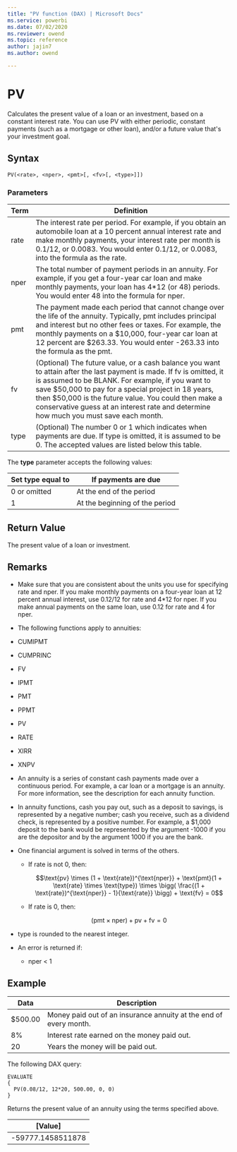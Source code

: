 ```yaml
---
title: "PV function (DAX) | Microsoft Docs"
ms.service: powerbi
ms.date: 07/02/2020
ms.reviewer: owend
ms.topic: reference
author: jajin7
ms.author: owend

---
```


# PV

Calculates the present value of a loan or an investment, based on a constant interest rate. You can use PV with either periodic, constant payments (such as a mortgage or other loan), and/or a future value that's your investment goal.

## Syntax

```dax
PV(<rate>, <nper>, <pmt>[, <fv>[, <type>]])
```

### Parameters

|Term|Definition|  
|--------|--------------|  
|rate|The interest rate per period. For example, if you obtain an automobile loan at a 10 percent annual interest rate and make monthly payments, your interest rate per month is 0.1/12, or 0.0083. You would enter 0.1/12, or 0.0083, into the formula as the rate.|
|nper|The total number of payment periods in an annuity. For example, if you get a four-year car loan and make monthly payments, your loan has 4*12 (or 48) periods. You would enter 48 into the formula for nper.|
|pmt|The payment made each period that cannot change over the life of the annuity. Typically, pmt includes principal and interest but no other fees or taxes. For example, the monthly payments on a \$10,000, four-year car loan at 12 percent are \$263.33. You would enter -263.33 into the formula as the pmt.|
|fv|(Optional) The future value, or a cash balance you want to attain after the last payment is made. If fv is omitted, it is assumed to be BLANK. For example, if you want to save \$50,000 to pay for a special project in 18 years, then \$50,000 is the future value. You could then make a conservative guess at an interest rate and determine how much you must save each month.|
|type|(Optional) The number 0 or 1 which indicates when payments are due. If type is omitted, it is assumed to be 0. The accepted values are listed below this table.|

The **type** parameter accepts the following values:

| **Set type equal to** | **If payments are due**        |
| --------------------- | ------------------------------ |
| 0 or omitted          | At the end of the period       |
| 1                     | At the beginning of the period |

## Return Value

The present value of a loan or investment.

## Remarks

- Make sure that you are consistent about the units you use for specifying rate and nper. If you make monthly payments on a four-year loan at 12 percent annual interest, use 0.12/12 for rate and 4*12 for nper. If you make annual payments on the same loan, use 0.12 for rate and 4 for nper.

- The following functions apply to annuities:
- CUMIPMT
- CUMPRINC
- FV
- IPMT
- PMT
- PPMT
- PV
- RATE
- XIRR
- XNPV

- An annuity is a series of constant cash payments made over a continuous period. For example, a car loan or a mortgage is an annuity. For more information, see the description for each annuity function.

- In annuity functions, cash you pay out, such as a deposit to savings, is represented by a negative number; cash you receive, such as a dividend check, is represented by a positive number. For example, a \$1,000 deposit to the bank would be represented by the argument -1000 if you are the depositor and by the argument 1000 if you are the bank.

- One financial argument is solved in terms of the others.
  - If rate is not 0, then:

    $$\text{pv} \times (1 + \text{rate})^{\text{nper}} + \text{pmt}(1 + \text{rate} \times \text{type}) \times \bigg( \frac{(1 + \text{rate})^{\text{nper}} - 1}{\text{rate}} \bigg) + \text{fv} = 0$$

  - If rate is 0, then:

    $$(\text{pmt} \times \text{nper}) + \text{pv} + \text{fv} = 0$$

- type is rounded to the nearest integer.

- An error is returned if:
  - nper < 1

## Example

| **Data** | **Description**                                                   |
| -------- | ----------------------------------------------------------------- |
| \$500.00  | Money paid out of an insurance annuity at the end of every month. |
| 8%       | Interest rate earned on the money paid out.                       |
| 20       | Years the money will be paid out.                                 |

The following DAX query:

```dax
EVALUATE
{
  PV(0.08/12, 12*20, 500.00, 0, 0)
}
```

Returns the present value of an annuity using the terms specified above.

| **[Value]**      |
| ------------------ |
| -59777.1458511878 |
